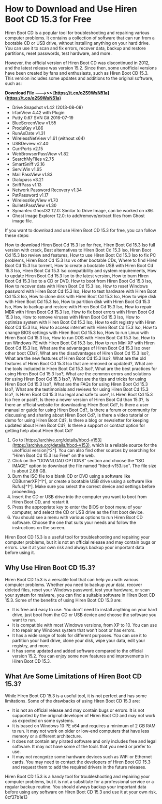 # How to Download and Use Hiren Boot CD 15.3 for Free
  
Hiren Boot CD is a popular tool for troubleshooting and repairing various computer problems. It contains a collection of software that can run from a bootable CD or USB drive, without installing anything on your hard drive. You can use it to scan and fix errors, recover data, backup and restore partitions, reset passwords, test hardware, and more.
  
However, the official version of Hiren Boot CD was discontinued in 2012, and the latest release was version 15.2. Since then, some unofficial versions have been created by fans and enthusiasts, such as Hiren Boot CD 15.3. This version includes some updates and additions to the original software, such as:
 
**Download File ———>>> [https://t.co/o2S9WsN51a](https://t.co/o2S9WsN51a)**


  
- Drive Snapshot v1.42 (2013-08-08)
- IrfanView 4.42 with Plugin
- Putty 0.67 SVN Git 2016-07-19
- BlueScreenView v1.55
- ProduKey v1.86
- RunAsDate v1.31
- WirelessNetView v1.61 (without x64)
- USBDeview v2.40
- CurrPorts v2.15
- WebBrowserPassView v1.82
- SearchMyFiles v2.75
- SmartSniff v2.16
- ServiWin v1.65
- Mail PassView v1.83
- Dialupass v3.21
- SniffPass v1.13
- Network Password Recovery v1.34
- PstPassword v1.17
- WirelessKeyView v1.70
- BulletsPassView v1.30
- Symantec Ghost32 12.0: Similar to Drive Image, can be worked on x86.
- Ghost Image Explorer 12.0: to add/remove/extract files from Ghost image file.

If you want to download and use Hiren Boot CD 15.3 for free, you can follow these steps:
 
How to download Hiren Boot Cd 15.3 Iso for free,  Hiren Boot Cd 15.3 Iso full version with crack,  Best alternatives to Hiren Boot Cd 15.3 Iso,  Hiren Boot Cd 15.3 Iso review and features,  How to use Hiren Boot Cd 15.3 Iso to fix PC problems,  Hiren Boot Cd 15.3 Iso vs other bootable CDs,  Where to find Hiren Boot Cd 15.3 Iso torrent,  How to create a bootable USB with Hiren Boot Cd 15.3 Iso,  Hiren Boot Cd 15.3 Iso compatibility and system requirements,  How to update Hiren Boot Cd 15.3 Iso to the latest version,  How to burn Hiren Boot Cd 15.3 Iso to a CD or DVD,  How to boot from Hiren Boot Cd 15.3 Iso,  How to recover data with Hiren Boot Cd 15.3 Iso,  How to reset Windows password with Hiren Boot Cd 15.3 Iso,  How to test hardware with Hiren Boot Cd 15.3 Iso,  How to clone disk with Hiren Boot Cd 15.3 Iso,  How to wipe disk with Hiren Boot Cd 15.3 Iso,  How to partition disk with Hiren Boot Cd 15.3 Iso,  How to backup and restore with Hiren Boot Cd 15.3 Iso,  How to repair MBR with Hiren Boot Cd 15.3 Iso,  How to fix boot errors with Hiren Boot Cd 15.3 Iso,  How to remove viruses with Hiren Boot Cd 15.3 Iso,  How to optimize system with Hiren Boot Cd 15.3 Iso,  How to edit registry with Hiren Boot Cd 15.3 Iso,  How to access internet with Hiren Boot Cd 15.3 Iso,  How to change BIOS settings with Hiren Boot Cd 15.3 Iso,  How to run Linux with Hiren Boot Cd 15.3 Iso,  How to run DOS with Hiren Boot Cd 15.3 Iso,  How to run Windows PE with Hiren Boot Cd 15.3 Iso,  How to run Mini XP with Hiren Boot Cd 15.3 Iso,  What are the advantages of Hiren Boot Cd 15.3 Iso over other boot CDs?,  What are the disadvantages of Hiren Boot Cd 15.3 Iso?,  What are the new features of Hiren Boot Cd 15.3 Iso?,  What are the old features of Hiren Boot Cd 15.3 Iso that are removed or updated?,  What are the tools included in Hiren Boot Cd 15.3 Iso?,  What are the best practices for using Hiren Boot Cd 15.3 Iso?,  What are the common errors and solutions for using Hiren Boot Cd 15.3 Iso?,  What are the tips and tricks for using Hiren Boot Cd 15.3 Iso?,  What are the FAQs for using Hiren Boot Cd 15.3 Iso?,  What are the testimonials and reviews for using Hiren Boot Cd 15.3 Iso?,  Is Hiren Boot Cd 15.3 Iso legal and safe to use?,  Is Hiren Boot Cd 15.3 Iso free or paid?,  Is there a newer version of Hiren Boot Cd than 15.3?,  Is there an official website for downloading Hiren Boot Cd?,  Is there a user manual or guide for using Hiren Boot Cd?,  Is there a forum or community for discussing and sharing about Hiren Boot Cd?,  Is there a video tutorial or demo for using Hiren Boot Cd?,  Is there a blog or newsletter for keeping updated about Hiren Boot Cd?,  Is there a support or contact option for getting help about Hiren Boot Cd?

1. Go to [https://archive.org/details/hbcd-v153](https://archive.org/details/hbcd-v153), which is a reliable source for the unofficial version[^2^]. You can also find other sources by searching for "Hiren Boot Cd 15.3 Iso Free" on the web.
2. Click on the "DOWNLOAD OPTIONS" section and choose the "ISO IMAGE" option to download the file named "hbcd-v153.iso". The file size is about 2.88 GB.
3. Burn the ISO file to a blank CD or DVD using a software like CDBurnerXP[^1^], or create a bootable USB drive using a software like Rufus[^1^]. Make sure you select the correct device and settings before proceeding.
4. Insert the CD or USB drive into the computer you want to boot from Hiren Boot CD, and restart it.
5. Press the appropriate key to enter the BIOS or boot menu of your computer, and select the CD or USB drive as the first boot device.
6. You should see a menu with various options to run Hiren Boot CD software. Choose the one that suits your needs and follow the instructions on the screen.

Hiren Boot CD 15.3 is a useful tool for troubleshooting and repairing your computer problems, but it is not an official release and may contain bugs or errors. Use it at your own risk and always backup your important data before using it.
  
## Why Use Hiren Boot CD 15.3?
  
Hiren Boot CD 15.3 is a versatile tool that can help you with various computer problems. Whether you need to backup your data, recover deleted files, reset your Windows password, test your hardware, or scan your system for malware, you can find a suitable software in Hiren Boot CD 15.3. Some of the benefits of using Hiren Boot CD 15.3 are:

- It is free and easy to use. You don't need to install anything on your hard drive, just boot from the CD or USB device and choose the software you want to run.
- It is compatible with most Windows versions, from XP to 10. You can use it to repair any Windows system that won't boot or has errors.
- It has a wide range of tools for different purposes. You can use it to partition your hard drive, clone your disk, wipe your data, edit your registry, and more.
- It has some updated and added software compared to the official version 15.2. You can enjoy some new features and improvements in Hiren Boot CD 15.3.

## What Are Some Limitations of Hiren Boot CD 15.3?
  
While Hiren Boot CD 15.3 is a useful tool, it is not perfect and has some limitations. Some of the drawbacks of using Hiren Boot CD 15.3 are:

- It is not an official release and may contain bugs or errors. It is not supported by the original developer of Hiren Boot CD and may not work as expected on some systems.
- It is based on Windows 10 PE x64 and requires a minimum of 2 GB RAM to run. It may not work on older or low-end computers that have less memory or a different architecture.
- It does not contain any pirated software and only includes free and legal software. It may not have some of the tools that you need or prefer to use.
- It may not recognize some hardware devices such as WiFi or Ethernet cards. You may need to contact the developers of Hiren Boot CD 15.3 and request them to add the required drivers in the future releases.

Hiren Boot CD 15.3 is a handy tool for troubleshooting and repairing your computer problems, but it is not a substitute for a professional service or a regular backup routine. You should always backup your important data before using any software on Hiren Boot CD 15.3 and use it at your own risk.
 8cf37b1e13
 
